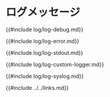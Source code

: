 # ログメッセージ

{{#include log/log-debug.md}}

{{#include log/log-error.md}}

{{#include log/log-stdout.md}}

{{#include log/log-custom-logger.md}}

{{#include log/log-syslog.md}}

{{#include ../../links.md}}
